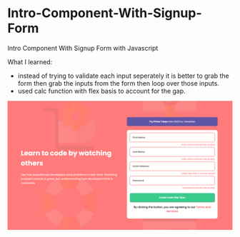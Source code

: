 # Intro-Component-With-Signup-Form

Intro Component With Signup Form with Javascript

What I learned:

- instead of trying to validate each input seperately it is better to grab the form then grab the inputs from the form then loop over those inputs.
- used calc function with flex basis to account for the gap.

![screenshot](screenshot.png)
